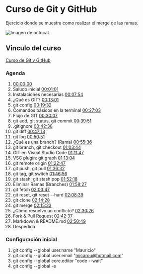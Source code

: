 # Curso de Git y GitHub
Ejercicio donde se muestra como realizar el merge de las ramas.

![Imagen de octocat](https://avatars.githubusercontent.com/u/583231?v=4)
## Vinculo del curso
[Curso de Git y GitHub](https://www.youtube.com/watch?v=7ylE8cm3mb0&t=6981s&ab_channel=SergieCode)

### Agenda
 1. [00:00:00](https://www.youtube.com/watch?v=7ylE8cm3mb0&t=0s) 
 2. Saludo inicial [00:01:01](https://www.youtube.com/watch?v=7ylE8cm3mb0&t=61s) 
 3. Instalaciones necesarias [00:07:54](https://www.youtube.com/watch?v=7ylE8cm3mb0&t=474s) 
 4. ¿Qué es GIT? [00:13:01](https://www.youtube.com/watch?v=7ylE8cm3mb0&t=781s) 
 5. git config [00:19:32](https://www.youtube.com/watch?v=7ylE8cm3mb0&t=1172s) 
 6. Comandos básicos en la terminal [00:27:03](https://www.youtube.com/watch?v=7ylE8cm3mb0&t=1623s) 
 7. Flujo de GIT [00:30:07](https://www.youtube.com/watch?v=7ylE8cm3mb0&t=1807s) 
 8. git add, git status, git commit [00:39:51](https://www.youtube.com/watch?v=7ylE8cm3mb0&t=2391s) 
 9. .gitignore [00:42:38](https://www.youtube.com/watch?v=7ylE8cm3mb0&t=2558s) 
 10. git diff [00:47:13](https://www.youtube.com/watch?v=7ylE8cm3mb0&t=2833s) 
 11. git log [00:50:51](https://www.youtube.com/watch?v=7ylE8cm3mb0&t=3051s) 
 12. ¿Qué es una branch? (Rama) [00:55:36](https://www.youtube.com/watch?v=7ylE8cm3mb0&t=3336s) 
 13. git branch, git checkout [01:03:44](https://www.youtube.com/watch?v=7ylE8cm3mb0&t=3824s) 
 14. GIT en Visual Studio Code [01:11:47](https://www.youtube.com/watch?v=7ylE8cm3mb0&t=4307s) 
 15. VSC plugin: git graph [01:13:04](https://www.youtube.com/watch?v=7ylE8cm3mb0&t=4384s) 
 16. git remote origin [01:22:47](https://www.youtube.com/watch?v=7ylE8cm3mb0&t=4967s) 
 17. git push, git pull [01:36:32](https://www.youtube.com/watch?v=7ylE8cm3mb0&t=5792s)
 18.  git tag, git switch [01:46:56](https://www.youtube.com/watch?v=7ylE8cm3mb0&t=6416s) 
 19. git stash, git stash pop [01:52:18](https://www.youtube.com/watch?v=7ylE8cm3mb0&t=6738s) 
 20. Eliminar Ramas (Branches) [01:58:27](https://www.youtube.com/watch?v=7ylE8cm3mb0&t=7107s) 
 21. git fetch [02:03:47](https://www.youtube.com/watch?v=7ylE8cm3mb0&t=7427s)
 22. git reset, git reset --hard [02:08:39](https://www.youtube.com/watch?v=7ylE8cm3mb0&t=7719s) 
 23. git clone [02:14:28](https://www.youtube.com/watch?v=7ylE8cm3mb0&t=8068s) 
 24. git merge [02:15:33](https://www.youtube.com/watch?v=7ylE8cm3mb0&t=8133s) 
 25. ¿Cómo resuelvo un conflicto? [02:30:26](https://www.youtube.com/watch?v=7ylE8cm3mb0&t=9026s) 
 26. Fork & Pull Request [02:42:37](https://www.youtube.com/watch?v=7ylE8cm3mb0&t=9757s) 
 27. Markdown & README.md [02:50:49](https://www.youtube.com/watch?v=7ylE8cm3mb0&t=10249s) 
 28. Despedida

### Configuración inicial
1. git config --global user.name "Mauricio"
2. git config --global user.email "mjcarou@hotmail.com"
3. git config --global core.editor "code --wait"
4. git config --global -e
